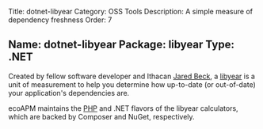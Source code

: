 ﻿Title: dotnet-libyear
Category: OSS Tools
Description: A simple measure of dependency freshness
Order: 7

Name: dotnet-libyear
Package: libyear
Type: .NET
---

Created by fellow software developer and Ithacan [Jared Beck](https://jaredbeck.com), a [libyear](https://libyear.com) is a unit of measurement to help you determine how up-to-date (or out-of-date) your application's dependencies are.

ecoAPM maintains the [PHP](/software/php-libyear) and .NET flavors of the libyear calculators, which are backed by Composer and NuGet, respectively.